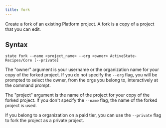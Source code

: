 ```yaml
---
title: fork
---
```


Create a fork of an existing Platform project.<!--more--> A fork is a copy of a project that you can edit.

## Syntax

```text
state fork --name <project_name> --org <owner> ActiveState-Recipes/Core [--private]
```

The "owner" argument is your username or the organization name for your copy of the forked project. If you do not specify the `--org` flag, you will be prompted to select the owner, from the orgs you belong to, interactively at the command prompt.

The "project" argument is the name of the project for your copy of the forked project. If you don't specify the `--name` flag, the name of the forked project is used. 

If you belong to a organization on a paid tier, you can use the `--private` flag to fork the project as a private project.